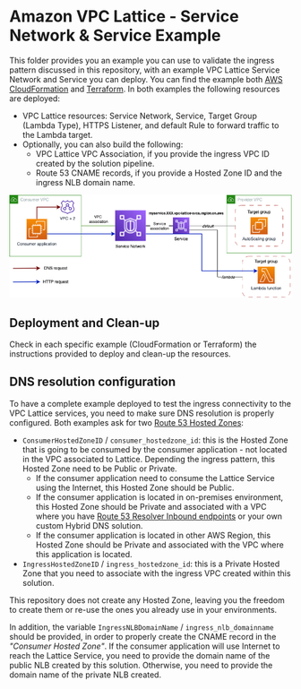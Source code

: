 # Amazon VPC Lattice - Service Network & Service Example

This folder provides you an example you can use to validate the ingress pattern discussed in this repository, with an example VPC Lattice Service Network and Service you can deploy. You can find the example both [AWS CloudFormation](./cloudformation/) and [Terraform](./terraform/). In both examples the following resources are deployed:

* VPC Lattice resources: Service Network, Service, Target Group (Lambda Type), HTTPS Listener, and default Rule to forward traffic to the Lambda target.
* Optionally, you can also build the following:
  * VPC Lattice VPC Association, if you provide the ingress VPC ID created by the solution pipeline.
  * Route 53 CNAME records, if you provide a Hosted Zone ID and the ingress NLB domain name.

![image](../img/example-diagram.png)

## Deployment and Clean-up

Check in each specific example (CloudFormation or Terraform) the instructions provided to deploy and clean-up the resources.

## DNS resolution configuration

To have a complete example deployed to test the ingress connectivity to the VPC Lattice services, you need to make sure DNS resolution is properly configured. Both examples ask for two [Route 53 Hosted Zones](https://docs.aws.amazon.com/Route53/latest/DeveloperGuide/hosted-zones-working-with.html): 

* `ConsumerHostedZoneID` / `consumer_hostedzone_id`: this is the Hosted Zone that is going to be consumed by the consumer application - not located in the VPC associated to Lattice. Depending the ingress pattern, this Hosted Zone need to be Public or Private.
  * If the consumer application need to consume the Lattice Service using the Internet, this Hosted Zone should be Public.
  * If the consumer application is located in on-premises environment, this Hosted Zone should be Private and associated with a VPC where you have [Route 53 Resolver Inbound endpoints](https://docs.aws.amazon.com/Route53/latest/DeveloperGuide/resolver.html) or your own custom Hybrid DNS solution.
  * If the consumer application is located in other AWS Region, this Hosted Zone should be Private and associated with the VPC where this application is located.
* `IngressHostedZoneID` / `ingress_hostedzone_id`: this is a Private Hosted Zone that you need to associate with the ingress VPC created within this solution.

This repository does not create any Hosted Zone, leaving you the freedom to create them or re-use the ones you already use in your environments.

In addition, the variable `IngressNLBDomainName` / `ingress_nlb_domainname` should be provided, in order to properly create the CNAME record in the *"Consumer Hosted Zone"*. If the consumer application will use Internet to reach the Lattice Service, you need to provide the domain name of the public NLB created by this solution. Otherwise, you need to provide the domain name of the private NLB created.